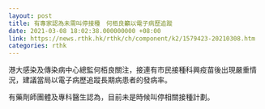 ```yaml
---
layout: post
title: 有專家認為未需叫停接種　何栢良籲以電子病歷追蹤
date: 2021-03-08 18:02:38.000000000 +08:00
link: https://news.rthk.hk/rthk/ch/component/k2/1579423-20210308.htm
categories: rthk
---
```


港大感染及傳染病中心總監何栢良關注，接連有市民接種科興疫苗後出現嚴重情況，建議當局以電子病歷追蹤長期病患者的發病率。

有藥劑師團體及專科醫生認為，目前未是時候叫停相關接種計劃。
